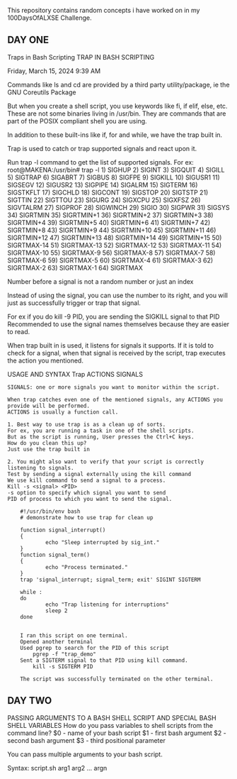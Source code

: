 This repository contains random concepts i have worked on in my 100DaysOfALXSE Challenge.

DAY ONE
--------
Traps in Bash Scripting
TRAP IN BASH SCRIPTING

Friday, March 15, 2024
9:39 AM

Commands like ls and cd are provided by a third party utility/package, ie the GNU Coreutils Package

But when you create a shell script,  you use keywords like fi, if elif, else, etc.
These are not some binaries living in /usr/bin.
They are commands that are part of the POSIX compliant shell you are using.

In addition to these built-ins like if, for and while, we have the trap built in.

Trap is used to catch or trap supported signals and react upon it.

Run trap -l command to get the list of supported signals.
For ex:
	root@MAKENA:/usr/bin# trap -l
	 1) SIGHUP       2) SIGINT       3) SIGQUIT      4) SIGILL       5) SIGTRAP
	 6) SIGABRT      7) SIGBUS       8) SIGFPE       9) SIGKILL     10) SIGUSR1
	11) SIGSEGV     12) SIGUSR2     13) SIGPIPE     14) SIGALRM     15) SIGTERM
	16) SIGSTKFLT   17) SIGCHLD     18) SIGCONT     19) SIGSTOP     20) SIGTSTP
	21) SIGTTIN     22) SIGTTOU     23) SIGURG      24) SIGXCPU     25) SIGXFSZ
	26) SIGVTALRM   27) SIGPROF     28) SIGWINCH    29) SIGIO       30) SIGPWR
		31) SIGSYS      34) SIGRTMIN    35) SIGRTMIN+1  36) SIGRTMIN+2  37) SIGRTMIN+3
	38) SIGRTMIN+4  39) SIGRTMIN+5  40) SIGRTMIN+6  41) SIGRTMIN+7  42) SIGRTMIN+8
	43) SIGRTMIN+9  44) SIGRTMIN+10 45) SIGRTMIN+11 46) SIGRTMIN+12 47) SIGRTMIN+13
	48) SIGRTMIN+14 49) SIGRTMIN+15 50) SIGRTMAX-14 51) SIGRTMAX-13 52) SIGRTMAX-12
	53) SIGRTMAX-11 54) SIGRTMAX-10 55) SIGRTMAX-9  56) SIGRTMAX-8  57) SIGRTMAX-7
	58) SIGRTMAX-6  59) SIGRTMAX-5  60) SIGRTMAX-4  61) SIGRTMAX-3  62) SIGRTMAX-2
	63) SIGRTMAX-1  64) SIGRTMAX
	
Number before a signal is not a random number or just an index

Instead of using the signal, you can use the number to its right, and you will just as successfully trigger or trap that signal.

For ex if you do kill -9 PID, you are sending the SIGKILL signal to that PID
Recommended to use the signal names themselves because they are easier to read.

When trap built in is used, it listens for signals it supports.
If it is told to check for a signal, when that signal is received by the script, trap executes the action you mentioned.

USAGE AND SYNTAX
	Trap ACTIONS SIGNALS
	
	SIGNALS: one or more signals you want to monitor within the script.
	
	When trap catches even one of the mentioned signals, any ACTIONS you provide will be performed.
	ACTIONS is usually a function call.
	
	1. Best way to use trap is as a clean up of sorts.
	For ex, you are running a task in one of the shell scripts.
	But as the script is running, User presses the Ctrl+C keys.
	How do you clean this up?
	Just use the trap built in
	
	2. You might also want to verify that your script is correctly listening to signals.
	Test by sending a signal externally using the kill command
	We use kill command to send a signal to a process.
	Kill -s <signal> <PID> 
	-s option to specify which signal you want to send
	PID of process to which you want to send the signal.
	
		#!/usr/bin/env bash
		# demonstrate how to use trap for clean up
		
		function signal_interrupt()
		{
		        echo "Sleep interrupted by sig_int."
		}
		function signal_term()
		{
		        echo "Process terminated."
		}
		trap 'signal_interrupt; signal_term; exit' SIGINT SIGTERM
		
		while :
		do
		        echo "Trap listening for interruptions"
		        sleep 2
		done

		
		I ran this script on one terminal.
		Opened another terminal
		Used pgrep to search for the PID of this script
			pgrep -f "trap_demo"
		Sent a SIGTERM signal to that PID using kill command.
			kill -s SIGTERM PID
			
		The script was successfully terminated on the other terminal.


DAY TWO
--------
PASSING ARGUMENTS TO A BASH SHELL SCRIPT AND SPECIAL BASH SHELL VARIABLES
How do you pass variables to shell scripts from the command line?
$0 - name of your bash script
$1 - first bash argument
$2 - second bash argument
$3 - third positional parameter

You can pass multiple arguments to your bash script.

Syntax: script.sh arg1 arg2 ... argn

